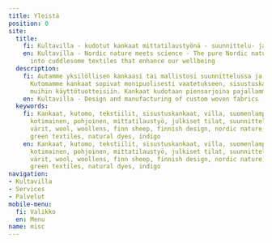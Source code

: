 ```yaml
---
title: Yleistä
position: 0
site:
  title:
    fi: Kultavilla - kudotut kankaat mittatilaustyönä - suunnittelu- ja tuotantopalvelut
    en: Kultavilla - Nordic nature meets science - The pure Nordic nature captured
      into cuddlesome textiles that enhance our wellbeing
  description:
    fi: Autamme yksilöllisen kankaasi tai mallistosi suunnittelussa ja tuotannossa.
      Kutomamme kankaat sopivat monipuolisesti vaatetukseen, sisustuskankaiksi tai
      muihin käyttötuotteisiin. Kankaat kudotaan piensarjoina pajallamme Espoossa.
    en: Kultavilla - Design and manufacturing of custom woven fabrics
  keywords:
    fi: Kankaat, kutomo, tekstiilit, sisustuskankaat, villa, suomenlampaan villa,
      kotimainen, pohjoinen, mittatilaustyö, julkiset tilat, suunnittelu, luonnon
      värit, wool, woollens, finn sheep, finnish design, nordic nature, wellbeing,
      green textiles, natural dyes, indigo
    en: Kankaat, kutomo, tekstiilit, sisustuskankaat, villa, suomenlampaan villa,
      kotimainen, pohjoinen, mittatilaustyö, julkiset tilat, suunnittelu, luonnon
      värit, wool, woollens, finn sheep, finnish design, nordic nature, wellbeing,
      green textiles, natural dyes, indigo
navigation:
- Kultavilla
- Services
- Palvelut
mobile-menu:
  fi: Valikko
  en: Menu
name: misc
---
```


